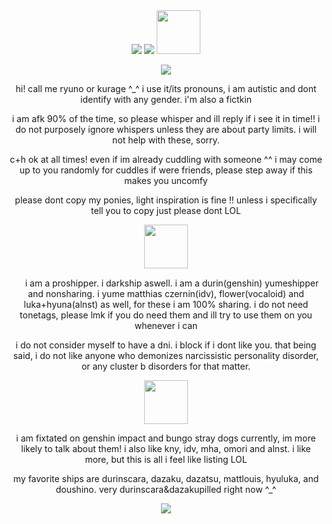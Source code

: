 <div align="center">
<img src=https://i.postimg.cc/J447Ghpf/Untitled198-20251028151115.png>
<img src=https://i.postimg.cc/brYPD6RX/Untitled195-20251028120908-1.gif>
<img src=https://i.postimg.cc/DwxxnxST/Untitled200-20251028151732.png height="70">
  
![](https://komarev.com/ghpvc/?username=durinscara&color=D1585A)


hi! call me ryuno or kurage ^_^ i use it/its pronouns, i am autistic and dont identify with any gender. i'm also a fictkin

i am afk 90% of the time, so please whisper and ill reply if i see it in time!! i do not purposely ignore whispers unless they are about party limits. i will not help with these, sorry. 

c+h ok at all times! even if im already cuddling with someone ^^ i may come up to you randomly for cuddles if were friends, please step away if this makes you uncomfy

please dont copy my ponies, light inspiration is fine !! unless i specifically tell you to copy just please dont LOL

<img src=https://i.postimg.cc/qq3ZzQcf/Untitled201-20251029085208.png height="70">

<img src=https://i.postimg.cc/65d4hRzF/Untitled202-20251029090439.png height="15"> i am a proshipper. i darkship aswell. i am a durin(genshin) yumeshipper and nonsharing. i yume matthias czernin(idv), flower(vocaloid) and luka+hyuna(alnst) as well, for these i am 100% sharing. i do not need tonetags, please lmk if you do need them and ill try to use them on you whenever i can

i do not consider myself to have a dni. i block if i dont like you. that being said, i do not like anyone who demonizes narcissistic personality disorder, or any cluster b disorders for that matter. 

<img src=https://i.postimg.cc/C5BNLNyP/Untitled203-20251029094618.png height="70">

i am fixtated on genshin impact and bungo stray dogs currently, im more likely to talk about them! i also like kny, idv, mha, omori and alnst. i like more, but this is all i feel like listing LOL

my favorite ships are durinscara, dazaku, dazatsu, mattlouis, hyuluka, and doushino. very durinscara&dazakupilled right now ^_^

<img src=https://i.postimg.cc/x1ZdrS39/Untitled198-20251028145804.png>
</div>
